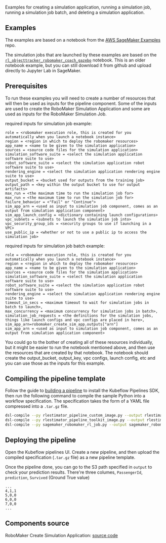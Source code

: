 Examples for creating a simulation application, running a simulation job, running a simulation job batch, and deleting a simulation application.

## Examples

The examples are based on a notebook from the [AWS SageMaker Examples](https://github.com/aws/amazon-sagemaker-examples) repo.

The simulation jobs that are launched by these examples are based on the
[`rl_objecttracker_robomaker_coach_gazebo`](https://github.com/aws/amazon-sagemaker-examples/tree/3de42334720a7197ea1f15395b66c44cf5ef7fd4/reinforcement_learning/rl_objecttracker_robomaker_coach_gazebo) notebook.
This is an older notebook example, but you can still download it from github and upload directly to Jupyter Lab in SageMaker.


## Prerequisites

To run these examples you will need to create a number of resources that will then be used as inputs for the pipeline component.
Some of the inputs are used to create the RoboMaker Simulation Application and some are used as inputs for the RoboMaker
Simulation Job.

required inputs for simulation job example:
```
role = <robomaker execution role, this is created for you automatically when you launch a notebook instance>
region = <region in which to deploy the robomaker resources>
app_name = <name to be given to the simulation application>
sources = <source code files for the simulation application>
simulation_software_suite = <select the simulation application software suite to use>
robot_software_suite = <select the simulation application robot software suite to use>
rendering_engine = <select the simulation application rendering engine suite to use>
output_bucket = <bucket used for outputs from the training job>
output_path = <key within the output bucket to use for output artifacts>
max_run = <the maximum time to run the simulation job for>
max_run = <the maximum time to run the simulation job for>
failure_behavior = <"Fail" or "Continue">
sim_app_arn = <used as input to simulation job component, comes as an output from simulation application component>
sim_app_launch_config = <dictionary containing launch configurations>
vpc_subnets = <subnets to launch the simulation job into>
vpc_security_group_ids = <security groups to use if launching in a VPC>
use_public_ip = <whether or not to use a public ip to access the simulation job>
```

required inputs for simulation job batch example:
```
role = <robomaker execution role, this is created for you automatically when you launch a notebook instance>
region = <region in which to deploy the robomaker resources>
app_name = <name to be given to the simulation application>
sources = <source code files for the simulation application>
simulation_software_suite = <select the simulation application software suite to use>
robot_software_suite = <select the simulation application robot software suite to use>
rendering_engine = <select the simulation application rendering engine suite to use>
timeout_in_secs = <maximum timeout to wait for simulation jobs in batch to launch>,
max_concurrency = <maximum concurrency for simulation jobs in batch>,
simulation_job_requests = <the definitions for the simulation jobs, things like launch configs and vpc configs are placed in here>,
sim_app_arn=robomaker_create_sim_app.outputs["arn"]
sim_app_arn = <used as input to simulation job component, comes as an output from simulation application component>
```

You could go to the bother of creating all of these resources individually, but it might be easier to run the notebook
mentioned above, and then use the resources that are created by that notebook. The notebook should create the output_bucket,
output_key, vpc configs, launch config, etc and you can use those as the inputs for this example.

## Compiling the pipeline template

Follow the guide to [building a pipeline](https://www.kubeflow.org/docs/guides/pipelines/build-pipeline/) to install the Kubeflow Pipelines SDK, then run the following command to compile the sample Python into a workflow specification. The specification takes the form of a YAML file compressed into a `.tar.gz` file.

```bash
dsl-compile --py rlestimator_pipeline_custom_image.py --output rlestimator_pipeline_custom_image.tar.gz
dsl-compile --py rlestimator_pipeline_toolkit_image.py --output rlestimator_pipeline_toolkit_image.tar.gz
dsl-compile --py sagemaker_robomaker_rl_job.py --output sagemaker_robomaker_rl_job.tar.gz
```

## Deploying the pipeline

Open the Kubeflow pipelines UI. Create a new pipeline, and then upload the compiled specification (`.tar.gz` file) as a new pipeline template.

Once the pipeline done, you can go to the S3 path specified in `output` to check your prediction results. There're three columes, `PassengerId`, `prediction`, `Survived` (Ground True value)

```
...
4,1,1
5,0,0
6,0,0
7,0,0
...
```

## Components source

RoboMaker Create Simulation Application:
  [source code](https://github.com/kubeflow/pipelines/tree/master/components/aws/sagemaker/create_simulation_app/src)
